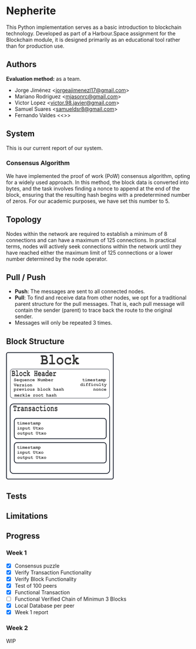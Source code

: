 # Nepherite

This Python implementation serves as a basic introduction to blockchain technology. Developed as part of a Harbour.Space assignment for the Blockchain module, it is designed primarily as an educational tool rather than for production use.

## Authors

**Evaluation method:** as a team.


- Jorge Jiménez <<jorgeajimenezl17@gmail.com>>
- Mariano Rodriguez <<mjasonrc@gmail.com>>
- Victor Lopez <<victor.98.javier@gmail.com>>
- Samuel Suares <<samueldsr8@gmail.com>>
- Fernando Valdes <<>>

## System

This is our current report of our system.

### Consensus Algorithm

We have implemented the proof of work (PoW) consensus algorithm, opting for a widely used approach. In this method, the block data is converted into bytes, and the task involves finding a nonce to append at the end of the block, ensuring that the resulting hash begins with a predetermined number of zeros. For our academic purposes, we have set this number to 5.

## Topology

Nodes within the network are required to establish a minimum of 8 connections and can have a maximum of 125 connections. In practical terms, nodes will actively seek connections within the network until they have reached either the maximum limit of 125 connections or a lower number determined by the node operator.

## Pull / Push

- **Push**: The messages are sent to all connected nodes.
- **Pull**: To find and receive data from other nodes, we opt for a traditional parent structure for the pull messages. That is, each pull message will contain the sender (parent) to trace back the route to the original sender.
- Messages will only be repeated 3 times.

## Block Structure

![Block Structure](/imgs/drawing.png)

## Tests

## Limitations

## Progress
### Week 1

- [x] Consensus puzzle
- [x] Verify Transaction Functionality
- [x] Verify Block Functionality
- [x] Test of 100 peers
- [x] Functional Transaction
- [ ] Functional Verified Chain of Minimun 3 Blocks
- [x] Local Database per peer
- [x] Week 1 report

### Week 2
WIP
